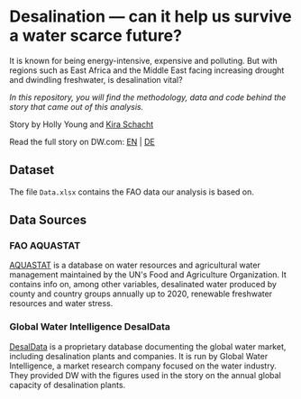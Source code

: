 # Desalination — can it help us survive a water scarce future? 

It is known for being energy-intensive, expensive and polluting. But with regions such as East Africa and the Middle East facing increasing drought and dwindling freshwater, is desalination vital? 

*In this repository, you will find the methodology, data and code behind
the story that came out of this analysis.*

Story by Holly Young and [Kira Schacht](https://www.twitter.com/daten_drang)

Read the full story on DW.com: [EN](https://www.dw.com/a-68620224) | [DE](https://www.dw.com/a-68630884)

## Dataset

The file `Data.xlsx` contains the FAO data our analysis is based on.

## Data Sources

### FAO AQUASTAT

[AQUASTAT](https://data.apps.fao.org/aquastat/) is a database on water resources and agricultural water management maintained by the UN's Food and Agriculture Organization. It contains info on, among other variables, desalinated water produced by county and country groups annually up to 2020, renewable freshwater resources and water stress.


### Global Water Intelligence DesalData

[DesalData](https://www.desaldata.com/) is a proprietary database documenting the global water market, including desalination plants and companies. It is run by Global Water Intelligence, a market research company focused on the water industry. They provided DW with the figures used in the story on the annual global capacity of desalination plants.

